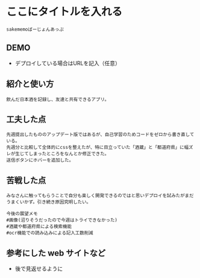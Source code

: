 # ここにタイトルを入れる
    sakememoばーじょんあっぷ

## DEMO
  - デプロイしている場合はURLを記入（任意）

## 紹介と使い方
    飲んだ日本酒を記録し、友達と共有できるアプリ。

## 工夫した点
    先週提出したもののアップデート版ではあるが、自己学習のためコードをゼロから書き直している。
    先週分と比較して全体的にcssを整えたが、特に目立っていた「酒蔵」と「都道府県」に幅ズレが生じてしまったところをなんとか修正できた。
    送信ボタンにホバーを追加した。

## 苦戦した点
    みなさんに触ってもらうことで自分も楽しく開発できるのではと思いデプロイを試みたがまだうまくいかず。引き続き原因究明したい。

    今後の展望メモ
    #画像(沼りそうだったので今週はトライできなかった)
    #酒蔵や都道府県による検索機能
    #ocr機能での読み込みによる記入工数削減

## 参考にした web サイトなど

  - 後で見返せるように